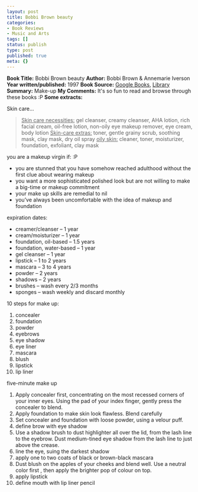 ```yaml
---
layout: post
title: Bobbi Brown beauty
categories:
- Book Reviews
- Music and Arts
tags: []
status: publish
type: post
published: true
meta: {}
---
```

<strong>Book Title:</strong> Bobbi Brown beauty
<strong>Author:</strong> Bobbi Brown &amp; Annemarie Iverson
<strong>Year written/published:</strong> 1997
<strong>Book Source:</strong> <a href="http://books.google.com/books?id=KOAqGwAACAAJ&amp;dq=bobbi+brown+beauty">Google Books</a>, <a href="http://vistaweb.nlb.gov.sg/cgi-bin/cw_cgi?fullRecord+9310+3002+12225338+7+7">Library
</a><strong>Summary:</strong> Make-up
<strong>My Comments:</strong> It's so fun to read and browse through these books :P
<strong>Some extracts:</strong>

Skin care...
<blockquote><u>Skin care necessities:</u> gel cleanser, creamy cleanser, AHA lotion, rich facial cream, oil-free lotion, non-oily eye makeup remover, eye cream, body lotion
<u>Skin-care extras:</u> toner, gentle grainy scrub, soothing mask, clay mask, dry oil spray
<u>oily skin:</u> cleaner, toner, moisturizer, foundation, exfoliant, clay mask</blockquote>
you are a makeup virgin if: :P
<ul>
	<li>you are stunned that you have somehow reached adulthood without the first clue about wearing makeup</li>
	<li>you want a more sophisticated polished look but are not willing to make a big-time or makeup commitment</li>
	<li>your make up skills are remedial to nil</li>
	<li>you’ve always been uncomfortable with the idea of makeup and foundation</li>
</ul>
expiration dates:
<ul>
	<li>creamer/cleanser – 1 year</li>
	<li>cream/moisturizer – 1 year</li>
	<li>foundation, oil-based – 1.5 years</li>
	<li>foundation, water-based – 1 year</li>
	<li>gel cleanser – 1 year</li>
	<li>lipstick – 1 to 2 years</li>
	<li>mascara – 3 to 4 years</li>
	<li>powder – 2 years</li>
	<li>shadows – 2 years</li>
	<li>brushes – wash every 2/3 months</li>
	<li>sponges – wash weekly and discard monthly</li>
</ul>
10 steps for make up:
<ol>
	<li>concealer</li>
	<li>foundation</li>
	<li>powder</li>
	<li>eyebrows</li>
	<li>eye shadow</li>
	<li>eye liner</li>
	<li>mascara</li>
	<li>blush</li>
	<li>lipstick</li>
	<li>lip liner</li>
</ol>
five-minute make up
<ol>
	<li>Apply concealer first, concentrating on the most recessed corners of your inner eyes. Using the pad of your index finger, gently press the concealer to blend.</li>
	<li>Apply foundation to make skin look flawless. Blend carefully</li>
	<li>Set concealer and foundation with loose powder, using a velour puff.</li>
	<li>define brow with eye shadow</li>
	<li>Use a shadow brush to dust highlighter all over the lid, from the lash line to the eyebrow. Dust medium-tined eye shadow from the lash line to just above the crease.</li>
	<li>line the eye, suing the darkest shadow</li>
	<li>apply one to two coats of black or brown-black mascara</li>
	<li>Dust blush on the apples of your cheeks and blend well. Use a neutral color first , then apply the brighter pop of colour on top.</li>
	<li>apply lipstick</li>
	<li>define mouth with lip liner pencil</li>
</ol>
